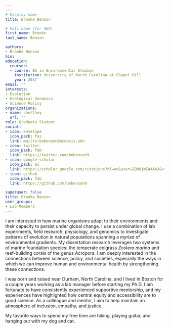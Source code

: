 ```yaml
---
---
# Display name
title: Brooke Benson

# Full name (for SEO)
first_name: Brooke
last_name: Benson

authors:
- Brooke Benson
bio: 
education:
  courses:
  - course: BA in Environmental Studies
    institution: University of North Carolina at Chapel Hill
    year: 2017
email: ""
interests:
- Evolution
- Ecological Genomics
- Science Policy
organizations:
- name: she/they
  url: ""
role: Graduate Student
social:
- icon: envelope
  icon_pack: fas
  link: mailto:bebenson@ucdavis.edu
- icon: twitter
  icon_pack: fab
  link: https://twitter.com/bebenson9
- icon: google-scholar
  icon_pack: ai
  link: https://scholar.google.com/citations?hl=en&user=ZQN0jmEAAAAJ&view_op=list_works&sortby=pubdate
- icon: github
  icon_pack: fab
  link: https://github.com/bebenson9

superuser: false
title: Brooke Benson
user_groups:
- Lab Members
---
```


I am interested in how marine organisms adapt to their environments and their capacity to persist under global change. I use a combination of lab experiments, field research, physiology, and genomics to investigate patterns of evolution in natural populations spanning a myriad of environmental gradients. My dissertation research leverages two systems of marine foundation species: the temperate eelgrass *Zostera marina* and reef-building corals of the genus Acropora. I am deeply interested in the connections between science, policy, and societies, especially the ways in which we can improve human and environmental health by strengthening these connections. 

I was born and raised near Durham, North Carolina, and I lived in Boston for a couple years working as a lab manager before starting my Ph.D. I am fortunate to have consistently experienced supportive mentorship, and my experiences have highlighted how central equity and accessibility are to good science. As a colleague and mentor, I aim to help maintain an atmosphere of inclusion, empathy, and justice. 

My favorite ways to spend my free time are hiking, playing guitar, and hanging out with my dog and cat. 